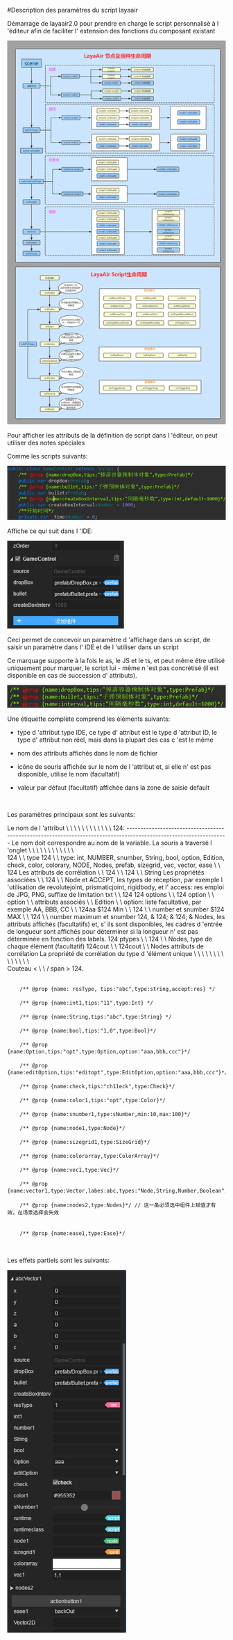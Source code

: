#Description des paramètres du script layaair

Démarrage de layaair2.0 pour prendre en charge le script personnalisé à l 'éditeur afin de faciliter l' extension des fonctions du composant existant

![script1](img/5.jpg)

Pour afficher les attributs de la définition de script dans l 'éditeur, on peut utiliser des notes spéciales

Comme les scripts suivants:

![script1](img/script1.jpg)

Affiche ce qui suit dans l 'IDE:

![script1](img/script2.jpg)

Ceci permet de concevoir un paramètre d 'affichage dans un script, de saisir un paramètre dans l' IDE et de l 'utiliser dans un script

Ce marquage supporte à la fois le as, le JS et le ts, et peut même être utilisé uniquement pour marquer, le script lui - même n 'est pas concrétisé (il est disponible en cas de succession d' attributs).

![script1](img/script3.jpg)



Une étiquette complète comprend les éléments suivants:

- type d 'attribut type IDE, ce type d' attribut est le type d 'attribut ID, le type d' attribut non réel, mais dans la plupart des cas c 'est le même

- nom des attributs affichés dans le nom de fichier

- icône de souris affichée sur le nom de l 'attribut et, si elle n' est pas disponible, utilise le nom (facultatif)

- valeur par défaut (facultatif) affichée dans la zone de saisie default

​


Les paramètres principaux sont les suivants:


Le nom de l 'attribut \ \ \ \ \ \ \ \ \ \ \ \ 
124: ------------------------------------------------------------------------------------------------------------------
Le nom doit correspondre au nom de la variable.
La souris a traversé l 'onglet \ \ \ \ \ \ \ \ \ \ \ \ \
124 \ \ type 124 \ \ type: int, NUMBER, snumber, String, bool, option, Edition, check, color, colorary, NODE, Nodes, prefab, sizegrid, vec, vector, ease \ \ 124
Les attributs de corrélation \ \ 124 \ \ 124 \ \ String
Les propriétés associées \ \ 124 \ \ Node et ACCEPT, les types de réception, par exemple l 'utilisation de revolutejoint, prismaticjoint, rigidbody, et l' access: res emploi de JPG, PNG, suffixe de limitation txt \ \ 124
124 options \ \ 124 option \ \ option \ \ attributs associés \ \ Edition \ \ option: liste facultative, par exemple AA, BBB, CC \ \ 124aa
$124 Min \ \ 124 \ \ number et snumber
$124 MAX \ \ 124 \ \ number maximum et snumber
124, & 124; & 124; & Nodes, les attributs affichés (facultatifs) et, s' ils sont disponibles, les cadres d 'entrée de longueur sont affichés pour déterminer si la longueur n' est pas déterminée en fonction des labels.
124 ptypes \ \ 124 \ \ Nodes, type de chaque élément (facultatif)
124cout \ \ 124cout \ \ Nodes attributs de corrélation
La propriété de corrélation du type d 'élément unique \ \ \ \ \ \ \ \ \ \ \ \ \ \ \
Couteau < \ \ / span > 124.



```

	/** @prop {name: resType, tips:"abc",type:string,accept:res} */
    
    /** @prop {name:int1,tips:"11",type:Int} */

    /** @prop {name:String,tips:"abc",type:String} */
   
    /** @prop {name:bool,tips:"1,0",type:Bool}*/

	/** @prop {name:Option,tips:"opt",type:Option,option:"aaa,bbb,ccc"}*/

	/** @prop {name:editOption,tips:"editopt",type:EditOption,option:"aaa,bbb,ccc"}*/

	/** @prop {name:check,tips:"ch11eck",type:Check}*/
	
	/** @prop {name:color1,tips:"opt",type:Color}*/
	
	/** @prop {name:snumber1,type:sNumber,min:10,max:100}*/
	
	/** @prop {name:node1,type:Node}*/

	/** @prop {name:sizegrid1,type:SizeGrid}*/
    
    /** @prop {name:colorarray,type:ColorArray}*/
	
    /** @prop {name:vec1,type:Vec}*/   
	
    /** @prop {name:vector1,type:Vector,labes:abc,types:"Node,String,Number,Boolean",xCount:2,sType:Number}*/
    
    /** @prop {name:nodes2,type:Nodes}*/ // 这一条必须选中组件上赋值才有效，在场景选择会失效
    

	/** @prop {name:ease1,type:Ease}*/
	
   
```


Les effets partiels sont les suivants:

![script1](img/111.png)